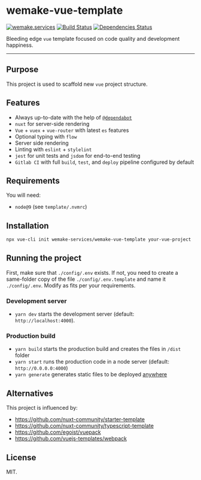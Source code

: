 # wemake-vue-template

[![wemake.services](https://img.shields.io/badge/style-wemake.services-green.svg?label=&logo=data%3Aimage%2Fpng%3Bbase64%2CiVBORw0KGgoAAAANSUhEUgAAABAAAAAQCAMAAAAoLQ9TAAAABGdBTUEAALGPC%2FxhBQAAAAFzUkdCAK7OHOkAAAAbUExURQAAAAAAAAAAAAAAAAAAAAAAAAAAAAAAAP%2F%2F%2F5TvxDIAAAAIdFJOUwAjRA8xXANAL%2Bv0SAAAADNJREFUGNNjYCAIOJjRBdBFWMkVQeGzcHAwksJnAPPZGOGAASzPzAEHEGVsLExQwE7YswCb7AFZSF3bbAAAAABJRU5ErkJggg%3D%3D)](http://wemake.services) [![Build Status](https://travis-ci.org/wemake-services/wemake-vue-template.svg?branch=master)](https://travis-ci.org/wemake-services/wemake-vue-template) [![Dependencies Status](https://img.shields.io/badge/dependencies-up%20to%20date-brightgreen.svg)](https://github.com/wemake-services/wemake-vue-template/pulls?utf8=%E2%9C%93&q=is%3Apr%20author%3Aapp%2Fdependabot)


Bleeding edge `vue` template focused on code quality and development happiness.

---

## Purpose

This project is used to scaffold new `vue` project structure.


## Features

- Always up-to-date with the help of [`@dependabot`](https://github.com/wemake-services/wemake-vue-template/pulls?utf8=%E2%9C%93&q=is%3Apr%20author%3Aapp%2Fdependabot)
- `nuxt` for server-side rendering
- `Vue` + `vuex` + `vue-router` with latest `es` features
- Optional typing with `flow`
- Server side rendering
- Linting with `eslint` + `stylelint`
- `jest` for unit tests and `jsdom` for end-to-end testing
- `Gitlab CI` with full `build`, `test`, and `deploy` pipeline configured by default


## Requirements

You will need:

- `node@9` (see `template/.nvmrc`)


## Installation

```bash
npx vue-cli init wemake-services/wemake-vue-template your-vue-project
```

## Running the project

First, make sure that `./config/.env` exists.
If not, you need to create a same-folder copy of the file
`./config/.env.template` and name it `./config/.env`.
Modify as fits per your requirements.

### Development server

- `yarn dev` starts the development server (default: `http://localhost:4000`).

### Production build

- `yarn build` starts the production build and creates the files in `/dist` folder
- `yarn start` runs the production code in a node server (default: `http://0.0.0.0:4000`)
- `yarn generate` generates static files to be deployed [anywhere](https://nuxtjs.org/guide/commands/)


## Alternatives

This project is influenced by:

- https://github.com/nuxt-community/starter-template
- https://github.com/nuxt-community/typescript-template
- https://github.com/egoist/vuepack
- https://github.com/vuejs-templates/webpack


## License

MIT.
